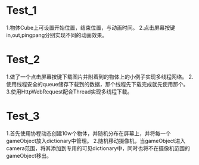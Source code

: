 # Test_1
1.物体Cube上可设置开始位置，结束位置，与动画时间。
2.点击屏幕按键in,out,pingpang分别实现不同的动画效果。
# Test_2
1.做了一个点击屏幕按键下载图片并附着到的物体上的小例子实现多线程网络。
2.使用线程安全的queue储存下载到的数据，那个线程先下载完成就先使用那个。
3.使用HttpWebRequest配合Thread实现多线程下载。
# Test_3
1.首先使用协程动态创建10w个物体，并随机分布在屏幕上，并将每一个gameObject放入dictionary中管理。
2.随机移动摄像机，当gameObject进入camera范围，将其添加到专用的可见dictionary中，同时也将不在摄像机范围的gameObject移出。
